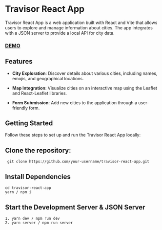 # Travisor React App

Travisor React App is a web application built with React and Vite that allows users to explore and manage information about cities. The app integrates with a JSON server to provide a local API for city data.

### [DEMO](https://main--travisor-react.netlify.app/)

## Features

- **City Exploration**: Discover details about various cities, including names, emojis, and geographical locations.

- **Map Integration**: Visualize cities on an interactive map using the Leaflet and React-Leaflet libraries.

- **Form Submission**: Add new cities to the application through a user-friendly form.

## Getting Started

Follow these steps to set up and run the Travisor React App locally:

## Clone the repository:

  ```
   git clone https://github.com/your-username/travisor-react-app.git
  ```
## Install Dependencies

```
cd travisor-react-app
yarn / npm i
```
## Start the Development Server & JSON Server
```
1. yarn dev / npm run dev
2. yarn server / npm run server
```







